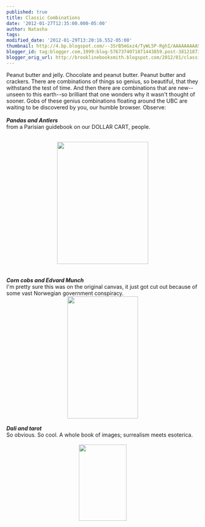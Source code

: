 ```yaml
---
published: true
title: Classic Combinations
date: '2012-01-27T12:35:00.000-05:00'
author: Natasha
tags: 
modified_date: '2012-01-29T13:20:16.552-05:00'
thumbnail: http://4.bp.blogspot.com/--3SrB5mGxz4/TyWL5P-RghI/AAAAAAAAAS4/Fx6UIuOW2ZU/s72-c/panda-antler.jpg
blogger_id: tag:blogger.com,1999:blog-5767374071871443859.post-3812187306726596097
blogger_orig_url: http://brooklinebooksmith.blogspot.com/2012/01/classic-combinations.html
---
```


Peanut butter and jelly. Chocolate and peanut butter. Peanut butter and crackers. There are combinations of things so genius, so beautiful, that they withstand the test of time. And then there are combinations that are new--unseen to this earth--so brilliant that one wonders why it wasn't thought of sooner. Gobs of these genius combinations floating around the UBC are waiting to be discovered by you, our humble browser. Observe:<br /><br /><b><i>Pandas and Antlers</i></b><br />from a Parisian guidebook on our DOLLAR CART, people.<br /><br /><div class="separator" style="clear: both; text-align: center;"><a href="http://4.bp.blogspot.com/--3SrB5mGxz4/TyWL5P-RghI/AAAAAAAAAS4/Fx6UIuOW2ZU/s1600/panda-antler.jpg" imageanchor="1" style="margin-left: 1em; margin-right: 1em;"><img border="0" height="320" src="http://4.bp.blogspot.com/--3SrB5mGxz4/TyWL5P-RghI/AAAAAAAAAS4/Fx6UIuOW2ZU/s320/panda-antler.jpg" width="239" /></a></div><b><i><br /></i></b><br /><b><i>Corn cobs and Edvard Munch</i></b><br />I'm pretty sure this was on the original canvas, it just got cut out because of some vast Norwegian government conspiracy.<br /><div class="separator" style="clear: both; text-align: center;"><a href="http://1.bp.blogspot.com/-gF8HLdd1woA/TyWL2PPAQ2I/AAAAAAAAASw/axjdfS5nyGs/s1600/corn-munch.jpg" imageanchor="1" style="margin-left: 1em; margin-right: 1em;"><img border="0" height="320" src="http://1.bp.blogspot.com/-gF8HLdd1woA/TyWL2PPAQ2I/AAAAAAAAASw/axjdfS5nyGs/s320/corn-munch.jpg" width="185" /></a></div><br /><b><i>Dali and tarot</i></b><br />So obvious. So cool. A whole book of images; surrealism meets esoterica. <br /><br /><div class="separator" style="clear: both; text-align: center;"><a href="http://4.bp.blogspot.com/-n3l-AWhFuAs/Tx7l8MgXDPI/AAAAAAAAASQ/_vVPofP7nRA/s1600/dali-tarot-480.jpg" imageanchor="1" style="margin-left: 1em; margin-right: 1em;"><img border="0" height="200" src="http://4.bp.blogspot.com/-n3l-AWhFuAs/Tx7l8MgXDPI/AAAAAAAAASQ/_vVPofP7nRA/s200/dali-tarot-480.jpg" width="125" /></a></div><br /><b><i><br /></i></b>